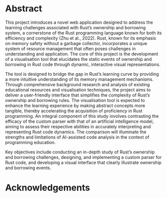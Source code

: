 # Abstract
This project introduces a novel web application designed to address the learning challenges associated with Rust’s ownership and borrowing system, a cornerstone of the Rust programming language known for both its efficiency and complexity (Zhu et al., 2022). Rust, known for its emphasis on memory safety without a garbage collector, incorporates a unique system of resource management that often poses challenges in understanding and application. The core of this project is the development of a visualisation tool that elucidates the static events of ownership and borrowing in Rust code through dynamic, interactive visual representations.

The tool is designed to bridge the gap in Rust’s learning curve by providing a more intuitive understanding of its memory management mechanisms. Through comprehensive background research and analysis of existing educational resources and visualisation techniques, the project aims to deliver a user-friendly interface that simplifies the complexity of Rust’s ownership and borrowing rules. The visualisation tool is expected to enhance the learning experience by making abstract concepts more tangible, thereby accelerating the acquisition of proficiency in Rust programming. An integral component of this study involves contrasting the efficacy of the custom parser with that of an artificial intelligence model, aiming to assess their respective abilities in accurately interpreting and representing Rust code dynamics. The comparison will illuminate the strengths and limitations of AI-assisted code analysis in the context of programming education.

Key objectives include conducting an in-depth study of Rust’s ownership and borrowing challenges, designing, and implementing a custom parser for Rust code, and developing a visual interface that clearly illustrate ownership and borrowing events.

# Acknowledgements
